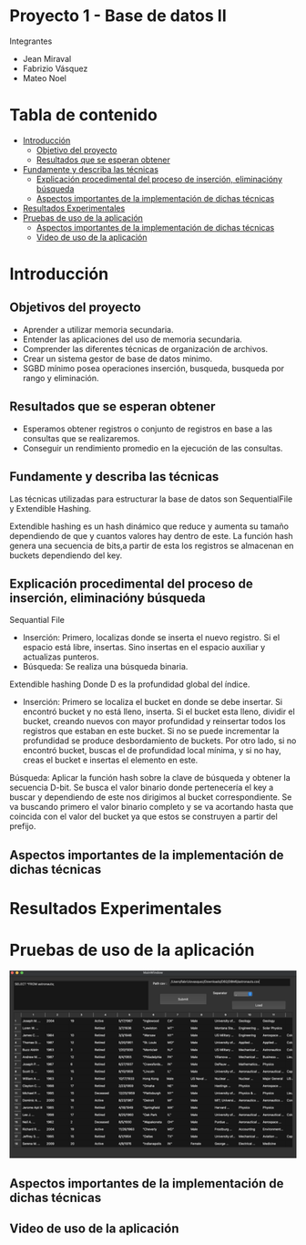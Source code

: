 # <div align="center">
  <h1>Proyecto 1 - Base de datos II </h1>
</div>

Integrantes
- Jean Miraval
- Fabrizio Vásquez
- Mateo Noel

# Tabla de contenido

- [Introducción](#Introducción)
    - [Objetivo del proyecto](#Objetivo-del-proyecto)
    - [Resultados que se esperan obtener](#Resultados-que-se-esperan-obtener)
- [Fundamente y describa las técnicas](#Fundamente-y-describa-las-técnicas)
    - [Explicación procedimental del proceso de inserción, eliminacióny búsqueda](#Explínimoicación-procedimental-del-proceso-de-inserción,-eliminación-y-búsqueda)
    - [Aspectos importantes de la implementación de dichas técnicas](#Aspectos-importantes-de-la-implementación-de-dichas-técnicas)
- [Resultados Experimentales](#Resultados-Experimentales)
- [Pruebas de uso de la aplicación](#Pruebas-de-uso-de-la-aplicación)
    - [Aspectos importantes de la implementación de dichas técnicas](#Aspectos-importantes-de-la-implementación-de-dichas-técnicas)
    - [Video de uso de la aplicación](#Video-de-uso-de-la-aplicación)


# Introducción

## Objetivos del proyecto
- Aprender a utilizar memoria secundaria.
- Entender las aplicaciones del uso de memoria secundaria.
- Comprender las diferentes técnicas de organización de archivos.
- Crear un sistema gestor de base de datos minimo. 
- SGBD mínimo posea operaciones inserción, busqueda, busqueda por rango y eliminación.

## Resultados que se esperan obtener
- Esperamos obtener registros o conjunto de registros en base a las consultas que se realizaremos.
- Conseguir un rendimiento promedio en la ejecución de las consultas.

## Fundamente y describa las técnicas
Las técnicas utilizadas para estructurar la base de datos son SequentialFile y Extendible Hashing.

Extendible hashing es un hash dinámico que reduce y aumenta su tamaño dependiendo de que y cuantos valores hay dentro de este. La función hash genera una secuencia de bits,a partir de esta los registros se almacenan en buckets dependiendo del key.

## Explicación procedimental del proceso de inserción, eliminacióny búsqueda
Sequantial File
- Inserción: Primero, localizas donde se inserta el nuevo registro. Si el espacio está libre, insertas. Sino insertas en el espacio auxiliar y actualizas punteros.
- Búsqueda: Se realiza una búsqueda binaria.

Extendible hashing
Donde D es la profundidad global del índice.
- Inserción: Primero se localiza el bucket en donde se debe insertar. Si encontró bucket y no está lleno, inserta.  Si el bucket esta lleno, dividir el bucket, creando nuevos con mayor profundidad y reinsertar todos los registros que estaban en este bucket. Si no se puede incrementar la profundidad se produce desbordamiento de buckets. Por otro lado, si no encontró bucket, buscas el de profundidad local mínima, y si no hay, creas el bucket e insertas el elemento en este.

Búsqueda:
Aplicar la función hash sobre la clave de búsqueda y obtener la secuencia D-bit. 
Se busca el valor binario donde pertenecería el key a buscar y dependiendo de este nos dirigimos al bucket correspondiente. Se va buscando primero el valor binario completo y se va acortando hasta que coincida con el valor del bucket ya que estos se construyen a partir del prefijo.

## Aspectos importantes de la implementación de dichas técnicas

# Resultados Experimentales

# Pruebas de uso de la aplicación

<div align="center"> 
  <img src="img/SGDBMin.png" width="600">
</div>

## Aspectos importantes de la implementación de dichas técnicas

## Video de uso de la aplicación



